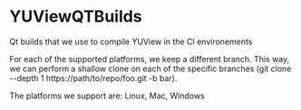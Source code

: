 # YUViewQTBuilds
Qt builds that we use to compile YUView in the CI environements

For each of the supported platforms, we keep a different branch. This way, we can perform a shallow clone on each of the specific branches (git clone --depth 1 https://path/to/repo/foo.git -b bar).

The platforms we support are: Linux, Mac, Windows
